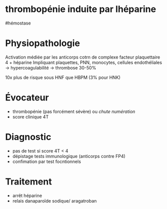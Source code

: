 # thrombopénie induite par lhéparine
#hémostase 



# Physiopathologie

Activation médiée par les anticorps cotrn de complexe facteur plaquettaire 4 + héparine
Impliquant plaquettes, PNN, monocytes, cellules endothéliales
-> hypercoagulabilité
-> thrombose 30-50%

10x plus de risque sous HNF que HBPM (3% pour HNK)

# Évocateur 

- thrombopénie (pas forcément sévère) ou _chute numération_
- score clinique 4T

# Diagnostic

- pas de test si score 4T < 4 
- dépistage tests immunologique (anticorps contre FP4)
- confimation par test focntionnels

# Traitement

- arrêt héparine
- relais danaparoïde sodique/ aragatroban
